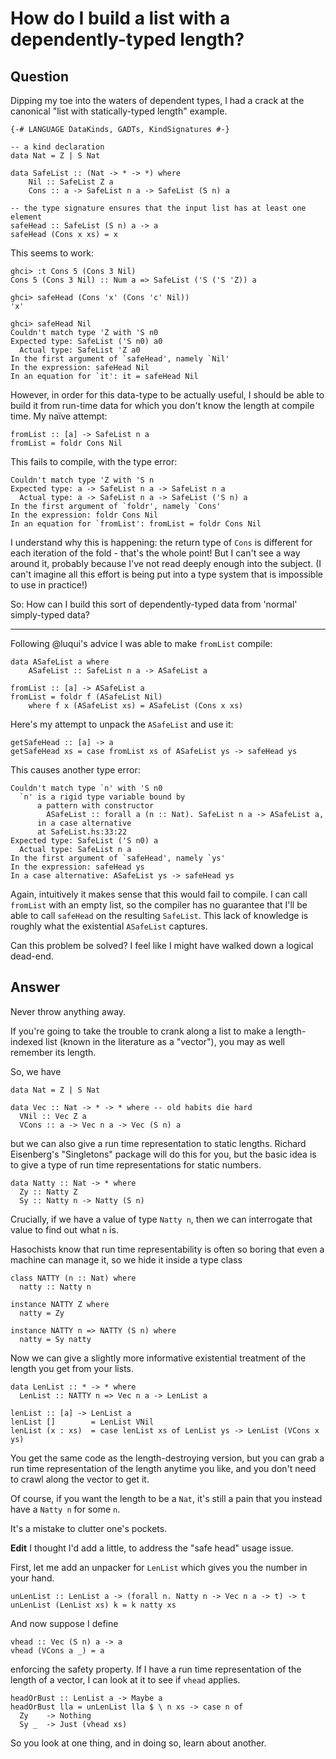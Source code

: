 
# How do I build a list with a dependently-typed length?

## Question
        
Dipping my toe into the waters of dependent types, I had a crack at the canonical "list with statically-typed length" example.

    {-# LANGUAGE DataKinds, GADTs, KindSignatures #-}
    
    -- a kind declaration
    data Nat = Z | S Nat
    
    data SafeList :: (Nat -> * -> *) where
        Nil :: SafeList Z a
        Cons :: a -> SafeList n a -> SafeList (S n) a
    
    -- the type signature ensures that the input list has at least one element
    safeHead :: SafeList (S n) a -> a
    safeHead (Cons x xs) = x
    

This seems to work:

    ghci> :t Cons 5 (Cons 3 Nil)
    Cons 5 (Cons 3 Nil) :: Num a => SafeList ('S ('S 'Z)) a
    
    ghci> safeHead (Cons 'x' (Cons 'c' Nil))
    'x'
    
    ghci> safeHead Nil
    Couldn't match type 'Z with 'S n0
    Expected type: SafeList ('S n0) a0
      Actual type: SafeList 'Z a0
    In the first argument of `safeHead', namely `Nil'
    In the expression: safeHead Nil
    In an equation for `it': it = safeHead Nil
    

However, in order for this data-type to be actually useful, I should be able to build it from run-time data for which you don't know the length at compile time. My naïve attempt:

    fromList :: [a] -> SafeList n a
    fromList = foldr Cons Nil
    

This fails to compile, with the type error:

    Couldn't match type 'Z with 'S n
    Expected type: a -> SafeList n a -> SafeList n a
      Actual type: a -> SafeList n a -> SafeList ('S n) a
    In the first argument of `foldr', namely `Cons'
    In the expression: foldr Cons Nil
    In an equation for `fromList': fromList = foldr Cons Nil
    

I understand why this is happening: the return type of `Cons` is different for each iteration of the fold - that's the whole point! But I can't see a way around it, probably because I've not read deeply enough into the subject. (I can't imagine all this effort is being put into a type system that is impossible to use in practice!)

So: How can I build this sort of dependently-typed data from 'normal' simply-typed data?

* * *

Following @luqui's advice I was able to make `fromList` compile:

    data ASafeList a where
        ASafeList :: SafeList n a -> ASafeList a
    
    fromList :: [a] -> ASafeList a
    fromList = foldr f (ASafeList Nil)
        where f x (ASafeList xs) = ASafeList (Cons x xs)
    

Here's my attempt to unpack the `ASafeList` and use it:

    getSafeHead :: [a] -> a
    getSafeHead xs = case fromList xs of ASafeList ys -> safeHead ys
    

This causes another type error:

    Couldn't match type `n' with 'S n0
      `n' is a rigid type variable bound by
          a pattern with constructor
            ASafeList :: forall a (n :: Nat). SafeList n a -> ASafeList a,
          in a case alternative
          at SafeList.hs:33:22
    Expected type: SafeList ('S n0) a
      Actual type: SafeList n a
    In the first argument of `safeHead', namely `ys'
    In the expression: safeHead ys
    In a case alternative: ASafeList ys -> safeHead ys
    

Again, intuitively it makes sense that this would fail to compile. I can call `fromList` with an empty list, so the compiler has no guarantee that I'll be able to call `safeHead` on the resulting `SafeList`. This lack of knowledge is roughly what the existential `ASafeList` captures.

Can this problem be solved? I feel like I might have walked down a logical dead-end.

## Answer
        
Never throw anything away.

If you're going to take the trouble to crank along a list to make a length-indexed list (known in the literature as a "vector"), you may as well remember its length.

So, we have

    data Nat = Z | S Nat
    
    data Vec :: Nat -> * -> * where -- old habits die hard
      VNil :: Vec Z a
      VCons :: a -> Vec n a -> Vec (S n) a
    

but we can also give a run time representation to static lengths. Richard Eisenberg's "Singletons" package will do this for you, but the basic idea is to give a type of run time representations for static numbers.

    data Natty :: Nat -> * where
      Zy :: Natty Z
      Sy :: Natty n -> Natty (S n)
    

Crucially, if we have a value of type `Natty n`, then we can interrogate that value to find out what `n` is.

Hasochists know that run time representability is often so boring that even a machine can manage it, so we hide it inside a type class

    class NATTY (n :: Nat) where
      natty :: Natty n
    
    instance NATTY Z where
      natty = Zy
    
    instance NATTY n => NATTY (S n) where
      natty = Sy natty
    

Now we can give a slightly more informative existential treatment of the length you get from your lists.

    data LenList :: * -> * where
      LenList :: NATTY n => Vec n a -> LenList a
    
    lenList :: [a] -> LenList a
    lenList []        = LenList VNil
    lenList (x : xs)  = case lenList xs of LenList ys -> LenList (VCons x ys)
    

You get the same code as the length-destroying version, but you can grab a run time representation of the length anytime you like, and you don't need to crawl along the vector to get it.

Of course, if you want the length to be a `Nat`, it's still a pain that you instead have a `Natty n` for some `n`.

It's a mistake to clutter one's pockets.

**Edit** I thought I'd add a little, to address the "safe head" usage issue.

First, let me add an unpacker for `LenList` which gives you the number in your hand.

    unLenList :: LenList a -> (forall n. Natty n -> Vec n a -> t) -> t
    unLenList (LenList xs) k = k natty xs
    

And now suppose I define

    vhead :: Vec (S n) a -> a
    vhead (VCons a _) = a
    

enforcing the safety property. If I have a run time representation of the length of a vector, I can look at it to see if `vhead` applies.

    headOrBust :: LenList a -> Maybe a
    headOrBust lla = unLenList lla $ \ n xs -> case n of
      Zy    -> Nothing
      Sy _  -> Just (vhead xs)
    

So you look at one thing, and in doing so, learn about another.
